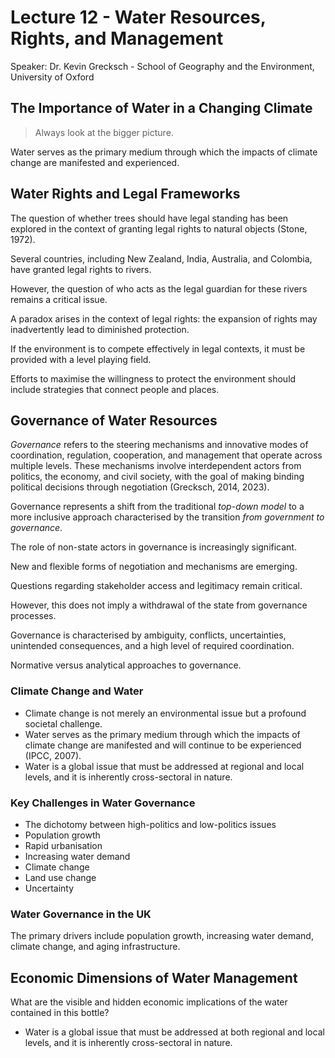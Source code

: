 # Lecture 12 - Water Resources, Rights, and Management

Speaker: Dr. Kevin Grecksch - School of Geography and the Environment, University of Oxford

## The Importance of Water in a Changing Climate

> Always look at the bigger picture.

Water serves as the primary medium through which the impacts of climate change are manifested and experienced.

## Water Rights and Legal Frameworks

The question of whether trees should have legal standing has been explored in the context of granting legal rights to natural objects (Stone, 1972).

Several countries, including New Zealand, India, Australia, and Colombia, have granted legal rights to rivers.

However, the question of who acts as the legal guardian for these rivers remains a critical issue.

A paradox arises in the context of legal rights: the expansion of rights may inadvertently lead to diminished protection.

If the environment is to compete effectively in legal contexts, it must be provided with a level playing field.

Efforts to maximise the willingness to protect the environment should include strategies that connect people and places.

## Governance of Water Resources

*Governance* refers to the steering mechanisms and innovative modes of coordination, regulation, cooperation, and management that operate across multiple levels. These mechanisms involve interdependent actors from politics, the economy, and civil society, with the goal of making binding political decisions through negotiation (Grecksch, 2014, 2023).

Governance represents a shift from the traditional *top-down model* to a more inclusive approach characterised by the transition *from government to governance*.

The role of non-state actors in governance is increasingly significant.

New and flexible forms of negotiation and mechanisms are emerging.

Questions regarding stakeholder access and legitimacy remain critical.

However, this does not imply a withdrawal of the state from governance processes.

Governance is characterised by ambiguity, conflicts, uncertainties, unintended consequences, and a high level of required coordination.

Normative versus analytical approaches to governance.

### Climate Change and Water

- Climate change is not merely an environmental issue but a profound societal challenge.
- Water serves as the primary medium through which the impacts of climate change are manifested and will continue to be experienced (IPCC, 2007).
- Water is a global issue that must be addressed at regional and local levels, and it is inherently cross-sectoral in nature.

### Key Challenges in Water Governance

- The dichotomy between high-politics and low-politics issues
- Population growth
- Rapid urbanisation
- Increasing water demand
- Climate change
- Land use change
- Uncertainty

### Water Governance in the UK

The primary drivers include population growth, increasing water demand, climate change, and aging infrastructure.

## Economic Dimensions of Water Management

What are the visible and hidden economic implications of the water contained in this bottle?

- Water is a global issue that must be addressed at both regional and local levels, and it is inherently cross-sectoral in nature.
